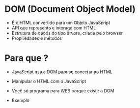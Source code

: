 # DOM (Document Object Model)

* É o HTML convertido para um Objeto JavaScript
* API que representa e interage com HTML
* Estrutura de daods do tipo árvore, criada pelo browser
* Propriedades e métodos

# Para que ?
* JavaScript usa a DOM para se conectar ao HTML
* Manipular o HTML com o JavaScript
* Você só programa para WEB porque existe a DOM

* Exemplo